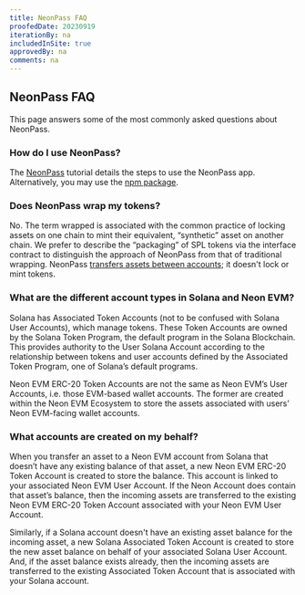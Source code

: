 ```yaml
---
title: NeonPass FAQ
proofedDate: 20230919
iterationBy: na
includedInSite: true
approvedBy: na
comments: na
---
```


## NeonPass FAQ

This page answers some of the most commonly asked questions about NeonPass.

### How do I use NeonPass?

The [NeonPass](/docs/token_transferring/neonpass_usage) tutorial details the steps to use the NeonPass app. Alternatively, you may use the [npm package](/docs/token_transferring/neon_transfer).


### Does NeonPass wrap my tokens?
No. The term wrapped is associated with the common practice of locking assets on one chain to mint their equivalent, “synthetic” asset on another chain. We prefer to describe the “packaging” of SPL tokens via the interface contract to distinguish the approach of NeonPass from that of traditional wrapping. NeonPass [transfers assets between accounts](/docs/tokens/token-accounts); it doesn't lock or mint tokens.


### What are the different account types in Solana and Neon EVM?
Solana has Associated Token Accounts (not to be confused with Solana User Accounts), which manage tokens. These Token Accounts are owned by the Solana Token Program, the default program in the Solana Blockchain. This provides authority to the User Solana Account according to the relationship between tokens and user accounts defined by the Associated Token Program, one of Solana’s default programs.


Neon EVM ERC-20 Token Accounts are not the same as Neon EVM’s User Accounts, i.e. those EVM-based wallet accounts. The former are created within the Neon EVM Ecosystem to store the assets associated with users’ Neon EVM-facing wallet accounts. 


### What accounts are created on my behalf?
When you transfer an asset to a Neon EVM account from Solana that doesn’t have any existing balance of that asset, a new Neon EVM ERC-20 Token Account is created to store the balance. This account is linked to your associated Neon EVM User Account. If the Neon Account does contain that asset’s balance, then the incoming assets are transferred to the existing Neon EVM ERC-20 Token Account associated with your Neon EVM User Account. 

Similarly, if a Solana account doesn't have an existing asset balance for the incoming asset, a new Solana Associated Token Account is created to store the new asset balance on behalf of your associated Solana User Account. And, if the asset balance exists already, then the incoming assets are transferred to the existing Associated Token Account that is associated with your Solana account.


